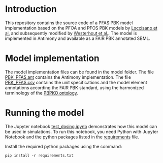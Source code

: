 # Introduction

This repository contains the source code of a PFAS PBK model implementation based on the PFOA and PFOS PBK models by [Loccisano et al.](https://www.sciencedirect.com/science/article/abs/pii/S0273230010002242?via%3Dihub]) and subsequently modified by [Westerhout et al.](https://doi.org/10.1093/toxsci/kfae006). The model is implemented in Antimony and available as a FAIR PBK annotated SBML.

# Model implementation

The model implementation files can be found in the model folder. The file [PBK_PFAS.ant](model/PBK_PFAS.ant) contains the Antimony implementation. The file [PBK_PFAS.csv](model/PBK_PFAS.csv) contains the unit specifications and the model element annotations according the FAIR PBK standard, using the harmonized terminology of the [PBPKO ontology](https://github.com/InSilicoVida-Research-Lab/pbpko).

# Running the model 

The Jupyter notebook [test_dosing.ipynb](notebooks/test_dosing.ipynb) demonstrates how this model can be used in simulations. To run this notebook, you need Python with Jupyter Notebook and the python packages listed in the [requirements](requirements.txt) file.

Install the required python packages using the command:

```
pip install -r requirements.txt
```
